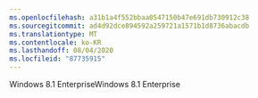 ```yaml
---
ms.openlocfilehash: a31b1a4f552bbaa0547150b47e691db730912c38
ms.sourcegitcommit: ad4d92dce894592a259721a1571b1d8736abacdb
ms.translationtype: MT
ms.contentlocale: ko-KR
ms.lasthandoff: 08/04/2020
ms.locfileid: "87735915"
---
```

<span data-ttu-id="7f825-101">Windows 8.1 Enterprise</span><span class="sxs-lookup"><span data-stu-id="7f825-101">Windows 8.1 Enterprise</span></span>
